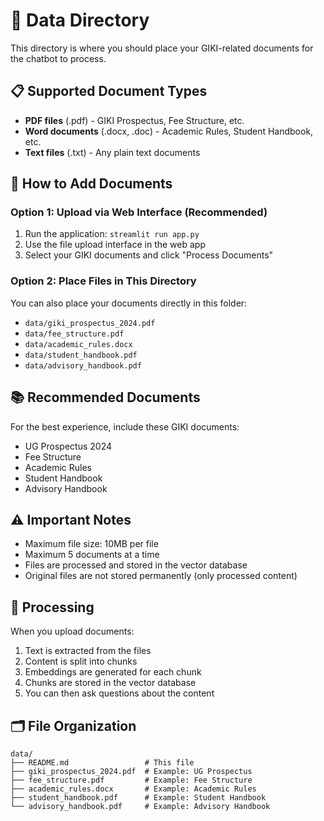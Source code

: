 # 📁 Data Directory

This directory is where you should place your GIKI-related documents for the chatbot to process.

## 📋 Supported Document Types

- **PDF files** (.pdf) - GIKI Prospectus, Fee Structure, etc.
- **Word documents** (.docx, .doc) - Academic Rules, Student Handbook, etc.
- **Text files** (.txt) - Any plain text documents

## 📂 How to Add Documents

### Option 1: Upload via Web Interface (Recommended)
1. Run the application: `streamlit run app.py`
2. Use the file upload interface in the web app
3. Select your GIKI documents and click "Process Documents"

### Option 2: Place Files in This Directory
You can also place your documents directly in this folder:
- `data/giki_prospectus_2024.pdf`
- `data/fee_structure.pdf`
- `data/academic_rules.docx`
- `data/student_handbook.pdf`
- `data/advisory_handbook.pdf`

## 📚 Recommended Documents

For the best experience, include these GIKI documents:
- UG Prospectus 2024
- Fee Structure
- Academic Rules
- Student Handbook
- Advisory Handbook

## ⚠️ Important Notes

- Maximum file size: 10MB per file
- Maximum 5 documents at a time
- Files are processed and stored in the vector database
- Original files are not stored permanently (only processed content)

## 🔄 Processing

When you upload documents:
1. Text is extracted from the files
2. Content is split into chunks
3. Embeddings are generated for each chunk
4. Chunks are stored in the vector database
5. You can then ask questions about the content

## 🗂️ File Organization

```
data/
├── README.md                 # This file
├── giki_prospectus_2024.pdf  # Example: UG Prospectus
├── fee_structure.pdf         # Example: Fee Structure
├── academic_rules.docx       # Example: Academic Rules
├── student_handbook.pdf      # Example: Student Handbook
└── advisory_handbook.pdf     # Example: Advisory Handbook
```
